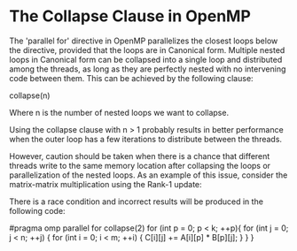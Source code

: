 # The Collapse Clause in OpenMP

The 'parallel for' directive in OpenMP parallelizes the closest loops below the directive, provided that the loops are in Canonical form. Multiple nested loops in Canonical form can be collapsed into a single loop and distributed among the threads, as long as they are perfectly nested with no intervening code between them. This can be achieved by the following clause: 

collapse(n)

Where n is the number of nested loops we want to collapse.

Using the collapse clause with n > 1 probably results in better performance when the outer loop has a few iterations to distribute between the threads.

However, caution should be taken when there is a chance that different threads write to the same memory location after collapsing the loops or parallelization of the nested loops. As an example of this issue, consider the matrix-matrix multiplication using the Rank-1 update:

There is a race condition and incorrect results will be produced in the following code:

#pragma omp parallel for collapse(2)
for (int p = 0; p < k; ++p){
  for (int j = 0; j < n; ++j) {
    for (int i = 0; i < m; ++i) {
      C[i][j] += A[i][p] * B[p][j];
    }
  }
}
